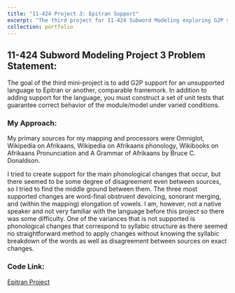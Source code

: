 ```yaml
---
title: "11-424 Project 3: Epitran Support"
excerpt: "The third project for 11-424 Subword Modeling exploring G2P support."
collection: portfolio
---
```


## 11-424 Subword Modeling Project 3 Problem Statement: 

The goal of the third mini-project is to add G2P support for an unsupported language to Epitran or another, comparable framemork. In addition to adding support for the language, you must construct a set of unit tests that guarantee correct behavior of the module/model under varied conditions.

### My Approach: 
My primary sources for my mapping and processors were Omniglot, Wikipedia on Afrikaans, Wikipedia on Afrikaans phonology, Wikibooks on Afrikaans Pronunciation and A Grammar of Afrikaans by Bruce C. Donaldson.

I tried to create support for the main phonological changes that occur, but there seemed to be some degree of disagreement even between sources, so I tried to find the middle ground between them. The three most supported changes are word-final obstruent devoicing, sonorant merging, and (within the mapping) elongation of vowels. I am, however, not a native speaker and not very familiar with the language before this project so there was some difficulty. One of the variances that is not supported is phonological changes that correspond to syllabic structure as there seemed no straightforward method to apply changes without knowing the syllabic breakdown of the words as well as disagreement between sources on exact changes.

### Code Link: 
[Epitran Project](https://github.com/dmort27/epitran)  
